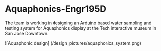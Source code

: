 # Aquaphonics-Engr195D

The team is working in designing an Arduino based water sampling and testing system for Aquaphonics display at the Tech interactive museum in San Jose Downtown.

![Aquaphonic design] (/design_pictures/aquaphonics_system.png)
